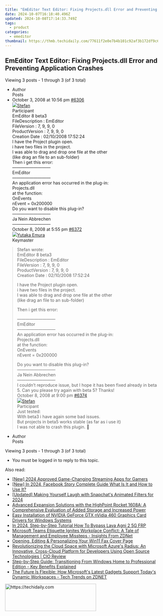 ```yaml
---
title: "EmEditor Text Editor: Fixing Projects.dll Error and Preventing Application Crashes"
date: 2024-10-07T16:18:40.496Z
updated: 2024-10-08T17:14:33.749Z
tags:
  - product
categories:
  - emeditor
thumbnail: https://thmb.techidaily.com/77611f2e0e7b4b101c92af3b172df9c62d2c1071591d3411a278cc0334c16e37.jpg
---
```


## EmEditor Text Editor: Fixing Projects.dll Error and Preventing Application Crashes

Viewing 3 posts - 1 through 3 (of 3 total)

* Author  
Posts
* October 3, 2008 at 10:56 pm [#6306](https://tools.techidaily.com/emeditor/products/)  
[![](https://secure.gravatar.com/avatar/f29c043a3cc5c5dac8db4e62939893e9?s=80&d=identicon&r=g)Stefan](https://www.emeditor.com/forums/users/Stefan/ "View Stefan's profile")  
Participant  
EmEditor 8 beta3  
 FileDescription : EmEditor  
 FileVersion : 7, 9, 9, 0  
 ProductVersion : 7, 9, 9, 0  
 Creation Date : 02/10/2008 17:52:24  
 I have the Project plugin open.  
 i have two files in the project.  
 I was able to drag and drop one file at the other  
 (like drag an file to an sub-folder)  
 Then i get this error:  
 —————————  
 EmEditor  
 —————————  
 An application error has occurred in the plug-in:  
 Projects.dll  
 at the function:  
 OnEvents  
 nEvent = 0x200000  
 Do you want to disable this plug-in?  
 —————————  
 Ja Nein Abbrechen  
 —————————  
October 8, 2008 at 5:55 pm [#6372](https://tools.techidaily.com/emeditor/products/)  
[![](https://secure.gravatar.com/avatar/a0a6377144ed3636f985d87303f65ed2?s=80&d=identicon&r=g)Yutaka Emura](https://www.emeditor.com/forums/users/yemura/ "View Yutaka Emura's profile")  
Keymaster  
> Stefan wrote:  
> EmEditor 8 beta3  
> FileDescription : EmEditor  
> FileVersion : 7, 9, 9, 0  
> ProductVersion : 7, 9, 9, 0  
> Creation Date : 02/10/2008 17:52:24  
>  
> I have the Project plugin open.  
> i have two files in the project.  
> I was able to drag and drop one file at the other  
> (like drag an file to an sub-folder)  
>  
> Then i get this error:  
>  
> —————————  
> EmEditor  
> —————————  
> An application error has occurred in the plug-in:  
> Projects.dll  
> at the function:  
> OnEvents  
> nEvent = 0x200000  
>  
> Do you want to disable this plug-in?  
> —————————  
> Ja Nein Abbrechen  
> —————————  
 I couldn’t reproduce issue, but I hope it has been fixed already in beta 5\. Can you please try again with beta 5? Thanks!  
October 8, 2008 at 9:00 pm [#6374](https://tools.techidaily.com/emeditor/products/)  
[![](https://secure.gravatar.com/avatar/f29c043a3cc5c5dac8db4e62939893e9?s=80&d=identicon&r=g)Stefan](https://www.emeditor.com/forums/users/Stefan/ "View Stefan's profile")  
Participant  
Just tested:  
 With beta3 i have again some bad issues.  
 But projects in beta5 works stable (as far as i use it)  
 I was not able to crash this plugin. :hammer:
* Author  
Posts

Viewing 3 posts - 1 through 3 (of 3 total)

* You must be logged in to reply to this topic.

<ins class="adsbygoogle"
     style="display:block"
     data-ad-format="autorelaxed"
     data-ad-client="ca-pub-7571918770474297"
     data-ad-slot="1223367746"></ins>

<ins class="adsbygoogle"
     style="display:block"
     data-ad-client="ca-pub-7571918770474297"
     data-ad-slot="8358498916"
     data-ad-format="auto"
     data-full-width-responsive="true"></ins>

<span class="atpl-alsoreadstyle">Also read:</span>
<div><ul>
<li><a href="https://eaxpv-info.techidaily.com/new-2024-approved-game-changing-streaming-apps-for-gamers/"><u>[New] 2024 Approved Game-Changing Streaming Apps for Gamers</u></a></li>
<li><a href="https://facebook-video-files.techidaily.com/new-in-2024-facebook-story-complete-guide-what-is-it-and-how-to-use-it/"><u>[New] In 2024, Facebook Story Complete Guide What Is It and How to Use It?</u></a></li>
<li><a href="https://snapchat-videos.techidaily.com/updated-making-yourself-laugh-with-snapchats-animated-filters-for-2024/"><u>[Updated] Making Yourself Laugh with Snapchat's Animated Filters for 2024</u></a></li>
<li><a href="https://hardware-reviews.techidaily.com/advanced-expansion-solutions-with-the-highpoint-rocket-1608a-a-comprehensive-evaluation-of-added-storage-and-increased-power/"><u>Advanced Expansion Solutions with the HighPoint Rocket 1608A: A Comprehensive Evaluation of Added Storage and Increased Power</u></a></li>
<li><a href="https://hardware-help.techidaily.com/easy-installation-of-nvidia-geforce-gtx-nvidia-460-graphics-card-drivers-for-windows-systems/"><u>Easy Installation of NVIDIA GeForce GTX nVidia 460 Graphics Card Drivers for Windows Systems</u></a></li>
<li><a href="https://android-frp.techidaily.com/in-2024-step-by-step-tutorial-how-to-bypass-lava-agni-2-5g-frp-by-drfone-android/"><u>In 2024, Step-by-Step Tutorial How To Bypass Lava Agni 2 5G FRP</u></a></li>
<li><a href="https://win-info.techidaily.com/microsoft-teams-etiquette-ignites-workplace-conflict-a-tale-of-management-and-employee-missteps-insights-from-zdnet/"><u>Microsoft Teams Etiquette Ignites Workplace Conflict: A Tale of Management and Employee Missteps - Insights From ZDNet</u></a></li>
<li><a href="https://win11.techidaily.com/opening-editing-and-personalizing-your-win11-fax-cover-page/"><u>Opening, Editing & Personalizing Your Win11 Fax Cover Page</u></a></li>
<li><a href="https://win-info.techidaily.com/revolutionizing-the-cloud-space-with-microsoft-azures-radius-an-innovative-cross-cloud-platform-for-developers-using-open-source-technologies-cio-review/"><u>Revolutionizing the Cloud Space with Microsoft Azure's Radius: An Innovative, Cross-Cloud Platform for Developers Using Open Source Technologies | CIO Review</u></a></li>
<li><a href="https://win-info.techidaily.com/step-by-step-guide-transitioning-from-windows-home-to-professional-edition-key-benefits-explained/"><u>Step-by-Step Guide: Transitioning From Windows Home to Professional Edition - Key Benefits Explained</u></a></li>
<li><a href="https://win-info.techidaily.com/the-future-is-flexible-how-microsofts-latest-gadgets-support-todays-dynamic-workspaces-tech-trends-on-zdnet/"><u>The Future Is Flexible: How Microsoft's Latest Gadgets Support Today's Dynamic Workspaces - Tech Trends on ZDNET</u></a></li>
</ul></div>

<!-- affiliate ads begin -->
<a href="https://dhgate.sjv.io/c/5597632/2106655/12108" target="_top" id="2106655">
  <img src="//a.impactradius-go.com/display-ad/12108-2106655" border="0" alt="https://techidaily.com" width="300" height="90"/>
</a>
<img height="0" width="0" src="https://dhgate.sjv.io/i/5597632/2106655/12108" style="position:absolute;visibility:hidden;" border="0" />
<!-- affiliate ads end -->

